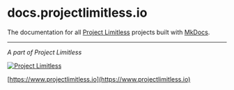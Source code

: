 # docs.projectlimitless.io

The documentation for all [Project Limitless](https://www.projectlimitless.io) projects built with [MkDocs](http://www.mkdocs.org/).

---
*A part of Project Limitless*

[![Project Limitless](https://www.donovansolms.com/downloads/projectlimitless.jpg)](https://www.projectlimitless.io)

[https://www.projectlimitless.io](https://www.projectlimitless.io)

